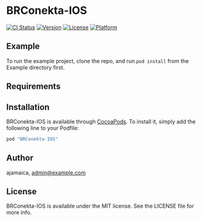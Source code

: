 # BRConekta-IOS

[![CI Status](http://img.shields.io/travis/ajamaica/BRConekta-IOS.svg?style=flat)](https://travis-ci.org/ajamaica/BRConekta-IOS)
[![Version](https://img.shields.io/cocoapods/v/BRConekta-IOS.svg?style=flat)](http://cocoapods.org/pods/BRConekta-IOS)
[![License](https://img.shields.io/cocoapods/l/BRConekta-IOS.svg?style=flat)](http://cocoapods.org/pods/BRConekta-IOS)
[![Platform](https://img.shields.io/cocoapods/p/BRConekta-IOS.svg?style=flat)](http://cocoapods.org/pods/BRConekta-IOS)

## Example

To run the example project, clone the repo, and run `pod install` from the Example directory first.

## Requirements

## Installation

BRConekta-IOS is available through [CocoaPods](http://cocoapods.org). To install
it, simply add the following line to your Podfile:

```ruby
pod "BRConekta-IOS"
```

## Author

ajamaica, admin@example.com

## License

BRConekta-IOS is available under the MIT license. See the LICENSE file for more info.
